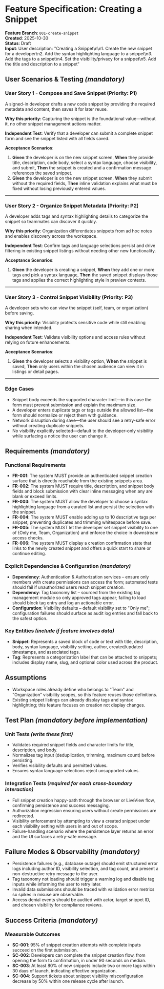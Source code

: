 # Feature Specification: Creating a Snippet

**Feature Branch**: `001-create-snippet`  
**Created**: 2025-10-30  
**Status**: Draft  
**Input**: User description: "Creating a Snippet\n\n1. Create the new snippet for a developer\n2. Add the syntax highlighting language to a snippet\n3. Add the tags to a snippet\n4. Set the visibility/privacy for a snippet\n5. Add the title and description to a snippet"

## User Scenarios & Testing *(mandatory)*

### User Story 1 - Compose and Save Snippet (Priority: P1)

A signed-in developer drafts a new code snippet by providing the required metadata and content, then saves it for later reuse.

**Why this priority**: Capturing the snippet is the foundational value—without it, no other snippet management actions matter.

**Independent Test**: Verify that a developer can submit a complete snippet form and see the snippet listed with all fields saved.

**Acceptance Scenarios**:

1. **Given** the developer is on the new snippet screen, **When** they provide title, description, code body, select a syntax language, choose visibility, and submit, **Then** the snippet is created and a confirmation message references the saved snippet.
2. **Given** the developer is on the new snippet screen, **When** they submit without the required fields, **Then** inline validation explains what must be fixed without losing previously entered values.

---

### User Story 2 - Organize Snippet Metadata (Priority: P2)

A developer adds tags and syntax highlighting details to categorize the snippet so teammates can discover it quickly.

**Why this priority**: Organization differentiates snippets from ad hoc notes and enables discovery across the workspace.

**Independent Test**: Confirm tags and language selections persist and drive filtering in existing snippet listings without needing other new functionality.

**Acceptance Scenarios**:

1. **Given** the developer is creating a snippet, **When** they add one or more tags and pick a syntax language, **Then** the saved snippet displays those tags and applies the correct highlighting style in preview contexts.

---

### User Story 3 - Control Snippet Visibility (Priority: P3)

A developer sets who can view the snippet (self, team, or organization) before saving.

**Why this priority**: Visibility protects sensitive code while still enabling sharing when intended.

**Independent Test**: Validate visibility options and access rules without relying on future enhancements.

**Acceptance Scenarios**:

1. **Given** the developer selects a visibility option, **When** the snippet is saved, **Then** only users within the chosen audience can view it in listings or detail pages.

---

### Edge Cases

- Snippet body exceeds the supported character limit—in this case the form must prevent submission and explain the maximum size.
- A developer enters duplicate tags or tags outside the allowed list—the form should normalize or reject them with guidance.
- Network disruption during save—the user should see a retry-safe error without creating duplicate snippets.
- No visibility explicitly selected—default to the developer-only visibility while surfacing a notice the user can change it.

## Requirements *(mandatory)*

### Functional Requirements

- **FR-001**: The system MUST provide an authenticated snippet creation surface that is directly reachable from the existing snippets area.
- **FR-002**: The system MUST require title, description, and snippet body fields and block submission with clear inline messaging when any are blank or exceed limits.
- **FR-003**: The system MUST allow the developer to choose a syntax highlighting language from a curated list and persist the selection with the snippet.
- **FR-004**: The system MUST enable adding up to 10 descriptive tags per snippet, preventing duplicates and trimming whitespace before save.
- **FR-005**: The system MUST let the developer set snippet visibility to one of {Only me, Team, Organization} and enforce the choice in downstream access checks.
- **FR-006**: The system MUST display a creation confirmation state that links to the newly created snippet and offers a quick start to share or continue editing.

### Explicit Dependencies & Configuration *(mandatory)*

- **Dependency**: Authentication & Authorization services – ensure only members with create permissions can access the form; automated tests should fail if unauthorized users reach snippet creation.
- **Dependency**: Tag taxonomy list – sourced from the existing tag management module so only approved tags appear; failing to load should block tag entry and log an actionable error.
- **Configuration**: Visibility defaults – default visibility set to "Only me"; configuration failures should surface as audit log entries and fall back to the safest option.

### Key Entities *(include if feature involves data)*

- **Snippet**: Represents a saved block of code or text with title, description, body, syntax language, visibility setting, author, created/updated timestamps, and associated tags.
- **Tag**: Represents a categorization label that can be attached to snippets; includes display name, slug, and optional color used across the product.

## Assumptions

- Workspace roles already define who belongs to "Team" and "Organization" visibility scopes, so this feature reuses those definitions.
- Existing snippet listings can already display tags and syntax highlighting; this feature focuses on creation not display changes.

## Test Plan *(mandatory before implementation)*

### Unit Tests *(write these first)*

- Validates required snippet fields and character limits for title, description, and body.
- Normalizes tag input (deduplication, trimming, maximum count) before persisting.
- Verifies visibility defaults and permitted values.
- Ensures syntax language selections reject unsupported values.

### Integration Tests *(required for each cross-boundary interaction)*

- Full snippet creation happy-path through the browser or LiveView flow, confirming persistence and success messaging.
- Authorization regression ensuring users without create permissions are redirected.
- Visibility enforcement by attempting to view a created snippet under each visibility setting with users in and out of scope.
- Failure-handling scenario where the persistence layer returns an error and the UI surfaces a retry-safe message.

## Failure Modes & Observability *(mandatory)*

- Persistence failures (e.g., database outage) should emit structured error logs including author ID, visibility selection, and tag count, and present a non-destructive retry message to the user.
- Tag taxonomy not loading should trigger a warning log and disable tag inputs while informing the user to retry later.
- Invalid data submissions should be traced with validation error metrics so spikes in misuse are observable.
- Access denial events should be audited with actor, target snippet ID, and chosen visibility for compliance reviews.

## Success Criteria *(mandatory)*

### Measurable Outcomes

- **SC-001**: 95% of snippet creation attempts with complete inputs succeed on the first submission.
- **SC-002**: Developers can complete the snippet creation flow, from opening the form to confirmation, in under 90 seconds on median.
- **SC-003**: At least 80% of new snippets include two or more tags within 30 days of launch, indicating effective organization.
- **SC-004**: Support tickets about snippet visibility misconfiguration decrease by 50% within one release cycle after launch.
